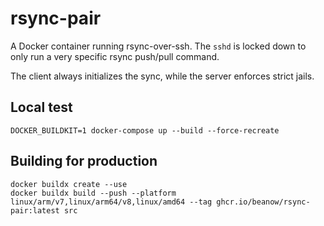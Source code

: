 # rsync-pair

A Docker container running rsync-over-ssh.
The `sshd` is locked down to only run a very specific
rsync push/pull command.

The client always initializes the sync, while the server
enforces strict jails.

## Local test

```
DOCKER_BUILDKIT=1 docker-compose up --build --force-recreate
```

## Building for production

```
docker buildx create --use
docker buildx build --push --platform linux/arm/v7,linux/arm64/v8,linux/amd64 --tag ghcr.io/beanow/rsync-pair:latest src
```

